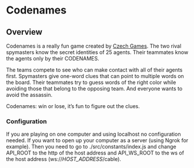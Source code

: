 # Codenames
## Overview
Codenames is a really fun game created by [Czech Games](https://czechgames.com/en/codenames/). 
The two rival spymasters know the secret identities of 25 agents. Their teammates know the agents only by their CODENAMES.

The teams compete to see who can make contact with all of their agents first. Spymasters give one-word clues that can point to multiple words on the board. Their teammates try to guess words of the right color while avoiding those that belong to the opposing team. And everyone wants to avoid the assassin.

Codenames: win or lose, it’s fun to figure out the clues.

### Configuration
If you are playing on one computer and using localhost no configuration needed. If you want to open up your computer as a server (using Ngrok for example). Then you need to go to ./src/constants/index.js and change API_ROOT to the http of the host address and API_WS_ROOT to the ws of the host address (ws://*HOST_ADDRESS*/cable).
